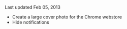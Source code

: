 Last updated Feb 05, 2013

- Create a large cover photo for the Chrome webstore
- Hide notifications